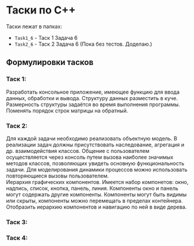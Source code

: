 # Таски по С++

Таски лежат в папках:

* `Task1_6` - Таск 1 Задача 6
* `Task2_6` - Таск 2 Задача 6 (Пока без тестов. Доделаю.)

## Формулировки тасков
### Таск 1:
Разработать консольное приложение, имеющее функцию для ввода данных, обработки и вывода. Структуру данных разместить в куче. Размерность структуры задаётся во время выполнения программы.  
Поменять порядок строк матрицы на обратный.
### Таск 2:
Для каждой задачи необходимо реализовать объектную модель. В реализации задач должны присутствовать наследование, агрегация и др. взаимодействия классов. Общение с пользователем осуществляется через консоль путем вызова наиболее значимых методов классов, позволяющих увидеть основную функциональность задачи. Для моделирования  динамики процессов можно использовать повторяющиеся вызовы пользователем.  
Иерархия графических компонентов. Имеется набор компонетов: окно, надпись, список, кнопка, панель, линия. Компоненты окно и панель могут содержать другие компоненты. Компоненты могут быть видимы или скрыты, компоненты можно перемещать в пределах контейнера. Отобразить иерархию компонентов и навигацию по ней в виде дерева.
### Таск 3:
### Таск 4:
